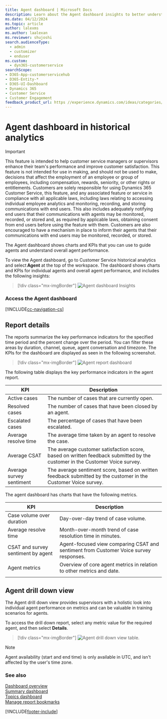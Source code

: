 ```yaml
---
title: Agent dashboard | Microsoft Docs
description: Learn about the Agent dashboard insights to better understand agent performance in your organization.
ms.date: 04/12/2024
ms.topic: article
author: lalexms
ms.author: laalexan
ms.reviewer: shujoshi
search.audienceType: 
  - admin
  - customizer
  - enduser
ms.custom: 
  - dyn365-customerservice
searchScope:
- D365-App-customerservicehub
- D365-Entity-*
- D365-UI-Dashboard
- Dynamics 365
- Customer Service
- Customer Engagement
feedback_product_url: https //experience.dynamics.com/ideas/categories/list/?category=a7f4a807-de3b-eb11-a813-000d3a579c38&forum=b68e50a6-88d9-e811-a96b-000d3a1be7ad
---
```


# Agent dashboard in historical analytics

> [!IMPORTANT]
> This feature is intended to help customer service managers or supervisors enhance their team's performance and improve customer satisfaction. This feature is not intended for use in making, and should not be used to make, decisions that affect the employment of an employee or group of employees, including compensation, rewards, seniority, or other rights or entitlements. Customers are solely responsible for using Dynamics 365 Customer Service, this feature, and any associated feature or service in compliance with all applicable laws, including laws relating to accessing individual employee analytics and monitoring, recording, and storing communications with end users. This also includes adequately notifying end users that their communications with agents may be monitored, recorded, or stored and, as required by applicable laws, obtaining consent from end users before using the feature with them. Customers are also encouraged to have a mechanism in place to inform their agents that their communications with end users may be monitored, recorded, or stored. 

The Agent dashboard shows charts and KPIs that you can use to guide agents and understand overall agent performance.

To view the Agent dashboard, go to Customer Service historical analytics and select **Agent** at the top of the workspace. The dashboard shows charts and KPIs for individual agents and overall agent performance, and includes the following insights:

> [!div class="mx-imgBorder"]
> ![Agent dashboard Insights](../media/customer-service-analytics-agent-dashboard.png "Agent dashboard insights")

### Access the Agent dashboard

[!INCLUDE[cc-navigation-cs](../../includes/cc-navigation-cs.md)]

## Report details

The reports summarize the key performance indicators for the specified time period and the percent change over the period. You can filter these areas by duration, channel, queue, agent conversation and timezone. The KPIs for the dashboard are displayed as seen in the following screenshot.

> [!div class="mx-imgBorder"]
> ![Agent report dashboard](../media/agent-report-dashboard.png "Agent report dashboard")

The following table displays the key performance indicators in the agent report. 

| KPI            | Description    |
|----------------|----------------|
| Active cases   |  The number of cases that are currently open.   |
| Resolved cases   | The number of cases that have been closed by an agent.     |
| Escalated cases   | The percentage of cases that have been escalated.     |
| Average resolve time | The average time taken by an agent to resolve the case.   |
| Average CSAT   | The average customer satisfaction score, based on written feedback submitted by the customer in the Customer Voice survey.    |
| Average survey sentiment | The average sentiment score, based on written feedback submitted by the customer in the Customer Voice survey.  |

The agent dashboard has charts that have the following metrics.

| KPI            | Description    |
|----------------|----------------|
| Case volume over duration   |  Day-over-day trend of case volume.|
| Average resolve time  | Month-over-month trend of case resolution time in minutes.|
| CSAT and survey sentiment by agent   | Agent-focused view comparing CSAT and sentiment from Customer Voice survey responses.|
| Agent metrics | Overview of core agent metrics in relation to other metrics and date.|
|||

## Agent drill down view

The Agent drill down view provides supervisors with a holistic look into individual agent performance on metrics and can be valuable in training scenarios for agents.

To access the drill down report, select any metric value for the required agent, and then select **Details**.

> [!div class="mx-imgBorder"]
> ![Agent drill down view table.](../media/agent-drill-down-view.png "Agent drill down view table")

> [!NOTE]
> Agent availability (start and end time) is only available in UTC, and isn't affected by the user's time zone.

### See also

[Dashboard overview](customer-service-analytics-insights-csh.md)  
[Summary dashboard](summary-dashboard-cs.md)  
[Topics dashboard](case-topics-dashboard-cs.md)  
[Manage report bookmarks](manage-bookmarks.md)  


[!INCLUDE[footer-include](../../includes/footer-banner.md)]
